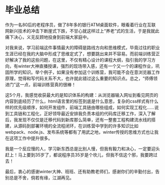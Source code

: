# 毕业总结

作为一名80后的老程序员，做了8年多的银行ATM桌面软件，眼看着行业在互联网新兴技术的冲击下断崖式下跌，不甘心就这样过上“养老”式的生活，于是我就此痛下决心，义无反顾地投身到前端大家庭中。

对我来说，学习前端这件事情最大的障碍是路线方向和思维模式，毕竟过往的职业生涯已经在我的大脑中形成了思维定式了，想要跳出来并不容易。而前端训练营正好解决了我的这些问题，在这里，不仅有精心设计的课程大纲，指引我的学习方向，有winter大神直播授课，强烈的现场带入感，还有一个又一个的课程作业，巩固所学的知识。举个例子，如果没有参加这个训练营，我可能不会在意浏览器工作原理，觉得和写代码关系不大，也许就此错过这么重要的知识点。总之，“师傅领进门”这一点，前端训练营真的很棒！

这5个月，我感觉收获最大的是知识体系的构建：从浏览器输入网址到看见网页的内容到底经历了什么，html语言里的标签到底是什么意思，复杂的css样式有什么样的优先级顺序，如何开发组件，前端工具链由哪些组成，如何实现工程化……说到工具链和工程化，正好领导最近安排我负责本组的代码库迁移工作，深入了解后，我发现不仅仅是迁移代码到新库那么简单，还有一整套工程构建流水线的搭建，从源码到部署环境的全流程闭环，在训练营中学到的许多知识比如webpack、node.js、发布系统等都有了用武之地，winter传授的思维方式也让我在这项工作中提升很多。

我是一个反应慢的人，学习新东西总是比别人慢，但我有毅力和决心，一定要迎头赶上！马上要到35岁了，都说程序员35岁是个坎儿，但我不信这个邪，我要跨过去！

最后，衷心的感谢winter大神、班班、还有助教老师们，感谢你们的辛勤付出，告别总是不舍，倘若有缘，江湖再见。